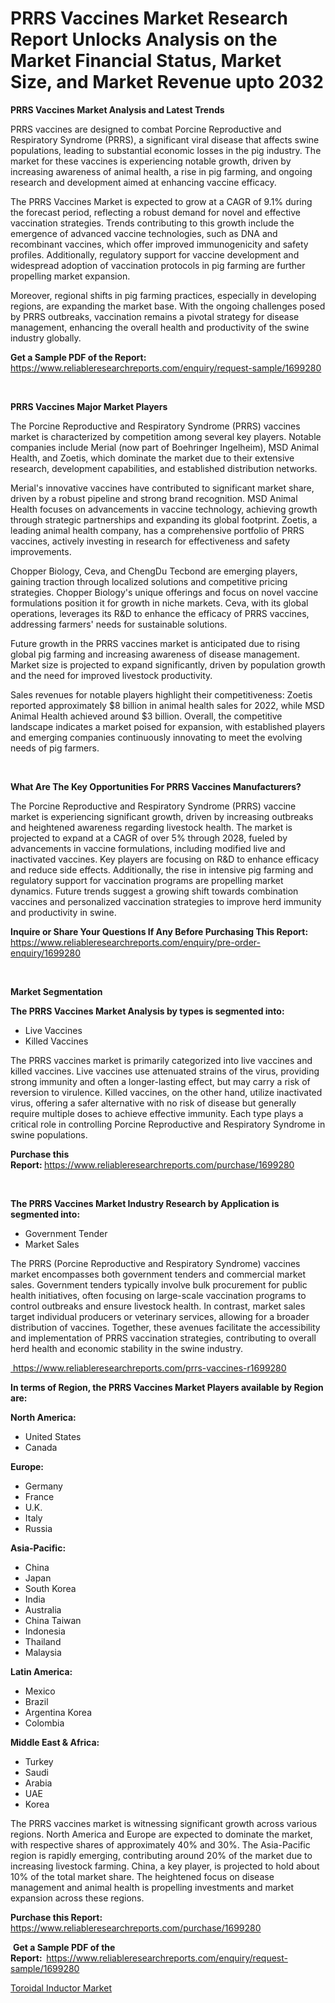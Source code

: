 <p><h1>PRRS Vaccines Market Research Report Unlocks Analysis on the Market Financial Status, Market Size, and Market Revenue upto 2032</h1></p><p><strong>PRRS Vaccines Market Analysis and Latest Trends</strong></p>
<p><p>PRRS vaccines are designed to combat Porcine Reproductive and Respiratory Syndrome (PRRS), a significant viral disease that affects swine populations, leading to substantial economic losses in the pig industry. The market for these vaccines is experiencing notable growth, driven by increasing awareness of animal health, a rise in pig farming, and ongoing research and development aimed at enhancing vaccine efficacy.</p><p>The PRRS Vaccines Market is expected to grow at a CAGR of 9.1% during the forecast period, reflecting a robust demand for novel and effective vaccination strategies. Trends contributing to this growth include the emergence of advanced vaccine technologies, such as DNA and recombinant vaccines, which offer improved immunogenicity and safety profiles. Additionally, regulatory support for vaccine development and widespread adoption of vaccination protocols in pig farming are further propelling market expansion.</p><p>Moreover, regional shifts in pig farming practices, especially in developing regions, are expanding the market base. With the ongoing challenges posed by PRRS outbreaks, vaccination remains a pivotal strategy for disease management, enhancing the overall health and productivity of the swine industry globally.</p></p>
<p><strong>Get a Sample PDF of the Report:&nbsp;</strong> <a href="https://www.reliableresearchreports.com/enquiry/request-sample/1699280?utm_campaign=3543&utm_medium=2&utm_source=Github&utm_content=ia&utm_term=27032025&utm_id=prrs-vaccines">https://www.reliableresearchreports.com/enquiry/request-sample/1699280</a></p>
<p>&nbsp;</p>
<p><strong>PRRS Vaccines Major Market Players</strong></p>
<p><p>The Porcine Reproductive and Respiratory Syndrome (PRRS) vaccines market is characterized by competition among several key players. Notable companies include Merial (now part of Boehringer Ingelheim), MSD Animal Health, and Zoetis, which dominate the market due to their extensive research, development capabilities, and established distribution networks. </p><p>Merial's innovative vaccines have contributed to significant market share, driven by a robust pipeline and strong brand recognition. MSD Animal Health focuses on advancements in vaccine technology, achieving growth through strategic partnerships and expanding its global footprint. Zoetis, a leading animal health company, has a comprehensive portfolio of PRRS vaccines, actively investing in research for effectiveness and safety improvements.</p><p>Chopper Biology, Ceva, and ChengDu Tecbond are emerging players, gaining traction through localized solutions and competitive pricing strategies. Chopper Biology's unique offerings and focus on novel vaccine formulations position it for growth in niche markets. Ceva, with its global operations, leverages its R&D to enhance the efficacy of PRRS vaccines, addressing farmers' needs for sustainable solutions.</p><p>Future growth in the PRRS vaccines market is anticipated due to rising global pig farming and increasing awareness of disease management. Market size is projected to expand significantly, driven by population growth and the need for improved livestock productivity.</p><p>Sales revenues for notable players highlight their competitiveness: Zoetis reported approximately $8 billion in animal health sales for 2022, while MSD Animal Health achieved around $3 billion. Overall, the competitive landscape indicates a market poised for expansion, with established players and emerging companies continuously innovating to meet the evolving needs of pig farmers.</p></p>
<p>&nbsp;</p>
<p><strong>What Are The Key Opportunities For PRRS Vaccines Manufacturers?</strong></p>
<p><p>The Porcine Reproductive and Respiratory Syndrome (PRRS) vaccine market is experiencing significant growth, driven by increasing outbreaks and heightened awareness regarding livestock health. The market is projected to expand at a CAGR of over 5% through 2028, fueled by advancements in vaccine formulations, including modified live and inactivated vaccines. Key players are focusing on R&D to enhance efficacy and reduce side effects. Additionally, the rise in intensive pig farming and regulatory support for vaccination programs are propelling market dynamics. Future trends suggest a growing shift towards combination vaccines and personalized vaccination strategies to improve herd immunity and productivity in swine.</p></p>
<p><strong>Inquire or Share Your Questions If Any Before Purchasing This Report:</strong> <a href="https://www.reliableresearchreports.com/enquiry/pre-order-enquiry/1699280?utm_campaign=3543&utm_medium=2&utm_source=Github&utm_content=ia&utm_term=27032025&utm_id=prrs-vaccines">https://www.reliableresearchreports.com/enquiry/pre-order-enquiry/1699280</a></p>
<p>&nbsp;</p>
<p><strong>Market Segmentation</strong></p>
<p><strong>The PRRS Vaccines Market Analysis by types is segmented into:</strong></p>
<p><ul><li>Live Vaccines</li><li>Killed Vaccines</li></ul></p>
<p><p>The PRRS vaccines market is primarily categorized into live vaccines and killed vaccines. Live vaccines use attenuated strains of the virus, providing strong immunity and often a longer-lasting effect, but may carry a risk of reversion to virulence. Killed vaccines, on the other hand, utilize inactivated virus, offering a safer alternative with no risk of disease but generally require multiple doses to achieve effective immunity. Each type plays a critical role in controlling Porcine Reproductive and Respiratory Syndrome in swine populations.</p></p>
<p><strong>Purchase this Report:&nbsp;</strong><a href="https://www.reliableresearchreports.com/purchase/1699280?utm_campaign=3543&utm_medium=2&utm_source=Github&utm_content=ia&utm_term=27032025&utm_id=prrs-vaccines">https://www.reliableresearchreports.com/purchase/1699280</a></p>
<p>&nbsp;</p>
<p><strong>The PRRS Vaccines Market Industry Research by Application is segmented into:</strong></p>
<p><ul><li>Government Tender</li><li>Market Sales</li></ul></p>
<p><p>The PRRS (Porcine Reproductive and Respiratory Syndrome) vaccines market encompasses both government tenders and commercial market sales. Government tenders typically involve bulk procurement for public health initiatives, often focusing on large-scale vaccination programs to control outbreaks and ensure livestock health. In contrast, market sales target individual producers or veterinary services, allowing for a broader distribution of vaccines. Together, these avenues facilitate the accessibility and implementation of PRRS vaccination strategies, contributing to overall herd health and economic stability in the swine industry.</p></p>
<p><a href="https://www.reliableresearchreports.com/prrs-vaccines-r1699280?utm_campaign=3543&utm_medium=2&utm_source=Github&utm_content=ia&utm_term=27032025&utm_id=prrs-vaccines">&nbsp;https://www.reliableresearchreports.com/prrs-vaccines-r1699280</a></p>
<p><strong>In terms of Region, the PRRS Vaccines Market Players available by Region are:</strong></p>
<p>
    <p> <strong> North America: </strong>
        <ul>
            <li>United States</li>
            <li>Canada</li>
        </ul>
        </p> 
    <p> <strong> Europe: </strong>
        <ul>
            <li>Germany</li>
            <li>France</li>
            <li>U.K.</li>
            <li>Italy</li>
            <li>Russia</li>
        </ul>
        </p> 
    <p> <strong> Asia-Pacific: </strong>
        <ul>
            <li>China</li>
            <li>Japan</li>
            <li>South Korea</li>
            <li>India</li>
            <li>Australia</li>
            <li>China Taiwan</li>
            <li>Indonesia</li>
            <li>Thailand</li>
            <li>Malaysia</li>
        </ul>
        </p> 
    <p> <strong> Latin America: </strong>
        <ul>
            <li>Mexico</li>
            <li>Brazil</li>
            <li>Argentina Korea</li>
            <li>Colombia</li>
        </ul>
        </p> 
    <p> <strong> Middle East & Africa: </strong>
        <ul>
            <li>Turkey</li>
            <li>Saudi</li>
            <li>Arabia</li>
            <li>UAE</li>
            <li>Korea</li>
        </ul>
    </p>
    </p>
<p><p>The PRRS vaccines market is witnessing significant growth across various regions. North America and Europe are expected to dominate the market, with respective shares of approximately 40% and 30%. The Asia-Pacific region is rapidly emerging, contributing around 20% of the market due to increasing livestock farming. China, a key player, is projected to hold about 10% of the total market share. The heightened focus on disease management and animal health is propelling investments and market expansion across these regions.</p></p>
<p><strong>Purchase this Report: </strong><a href="https://www.reliableresearchreports.com/purchase/1699280?utm_campaign=3543&utm_medium=2&utm_source=Github&utm_content=ia&utm_term=27032025&utm_id=prrs-vaccines">https://www.reliableresearchreports.com/purchase/1699280</a></p>
<p>&nbsp;<strong>Get a Sample PDF of the Report:&nbsp;&nbsp;</strong><a href="https://www.reliableresearchreports.com/enquiry/request-sample/1699280?utm_campaign=3543&utm_medium=2&utm_source=Github&utm_content=ia&utm_term=27032025&utm_id=prrs-vaccines">https://www.reliableresearchreports.com/enquiry/request-sample/1699280</a></p>
<p><strong></strong></p>
<p><p><a href="https://github.com/herakterroem/Market-Research-Report-List-1/blob/main/toroidal-inductor-market.md?utm_campaign=3543&utm_medium=2&utm_source=Github&utm_content=ia&utm_term=27032025&utm_id=prrs-vaccines">Toroidal Inductor Market</a></p></p>